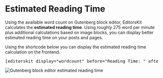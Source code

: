 # Estimated Reading Time

Using the available word count on Gutenberg block editor, EditorsKit calculates the **estimated reading time**. Using roughly 275 word per minute plus additional calculations based on image blocks, you can display better estimated reading time on your posts and pages.

Using the shortcode below you can display the estimated reading time calculation on the frontend.

<pre>[editorskit display="wordcount" before="Reading Time: " after=" min"]</pre>

![Gutenberg block editor estimated reading time](https://cldup.com/K2WXTnPFff.gif)
